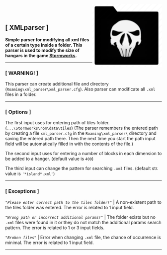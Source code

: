 <img src="./images/logom2.png" alt="Logo of the project" align="right">
<br/><br/>

## **[ XMLparser ]**
**Simple parser for modifying all xml files of a certain type inside a folder.
This parser is used to modify the size of hangars in the game [Stormworks](https://store.steampowered.com/app/573090/Stormworks_Build_and_Rescue/).**

---

### **[ WARNING! ]**
This parser can create additional file and directory (```Roaming\xml_parser\xml_parser.cfg```).
Also parser can modificate all ```.xml``` files in a folder.

---

### **[ Options ]**
The first input uses for entering path of tiles folder. (```...\Stormworks\rom\data\tiles```)
(The parser remembers the entered path by creating a file ```xml_parser.cfg``` in the ```Roaming\xml_parser\``` directory
and saving the entered path there. Then the next time you start the path input field will be automatically filled in with the contents of the file.)

The second input uses for entering a number of blocks in each dimension to be added to a hanger. (default value is ```400```)

The third input can change the pattern for searching ```.xml``` files. (default str. value is ``` '*island*.xml' ```)

---

### **[ Exceptions ]**
*```"Please enter correct path to the tiles folder!"```* | A non-existent path to the tiles folder was entered. The error is related to 1 input field.

*```"Wrong path or incorrect additional params!"```* | The folder exists but no ```.xml``` files were found in it or they do not match the additional params search pattern. The error is related to 1 or 3 input fields.

*```"Broken files"```* | Error when changing ```.xml``` file, the chance of occurrence is minimal. The error is related to 1 input field.

---
